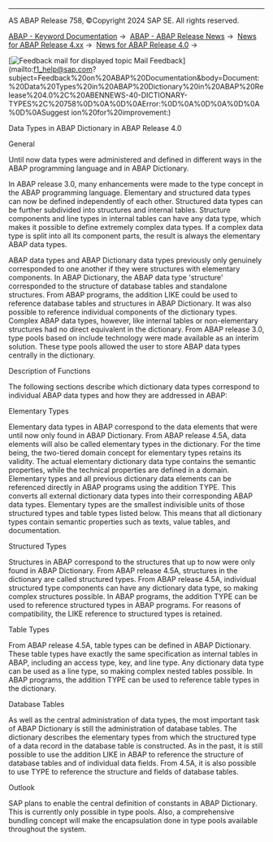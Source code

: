   

* * *

AS ABAP Release 758, ©Copyright 2024 SAP SE. All rights reserved.

[ABAP - Keyword Documentation](javascript:call_link\('abenabap.htm'\)) →  [ABAP - ABAP Release News](javascript:call_link\('abennews.htm'\)) →  [News for ABAP Release 4.xx](javascript:call_link\('abennews-4.htm'\)) →  [News for ABAP Release 4.0](javascript:call_link\('abennews-40.htm'\)) → 

 [![](Mail.gif?object=Mail.gif "Feedback mail for displayed topic") Mail Feedback](mailto:f1_help@sap.com?subject=Feedback%20on%20ABAP%20Documentation&body=Document:%20Data%20Types%20in%20ABAP%20Dictionary%20in%20ABAP%20Release%204.0%2C%20ABENNEWS-40-DICTIONARY-TYPES%2C%20758%0D%0A%0D%0AError:%0D%0A%0D%0A%0D%0A%0D%0ASuggest
ion%20for%20improvement:)

Data Types in ABAP Dictionary in ABAP Release 4.0

General   

Until now data types were administered and defined in different ways in the ABAP programming language and in ABAP Dictionary.

In ABAP release 3.0, many enhancements were made to the type concept in the ABAP programming language. Elementary and structured data types can now be defined independently of each other. Structured data types can be further subdivided into structures and internal tables. Structure components and line types in internal tables can have any data type, which makes it possible to define extremely complex data types. If a complex data type is split into all its component parts, the result is always the elementary ABAP data types.

ABAP data types and ABAP Dictionary data types previously only genuinely corresponded to one another if they were structures with elementary components. In ABAP Dictionary, the ABAP data type 'structure' corresponded to the structure of database tables and standalone structures. From ABAP programs, the addition LIKE could be used to reference database tables and structures in ABAP Dictionary. It was also possible to reference individual components of the dictionary types. Complex ABAP data types, however, like internal tables or non-elementary structures had no direct equivalent in the dictionary. From ABAP release 3.0, type pools based on include technology were made available as an interim solution. These type pools allowed the user to store ABAP data types centrally in the dictionary.

Description of Functions   

The following sections describe which dictionary data types correspond to individual ABAP data types and how they are addressed in ABAP:

Elementary Types   

Elementary data types in ABAP correspond to the data elements that were until now only found in ABAP Dictionary. From ABAP release 4.5A, data elements will also be called elementary types in the dictionary. For the time being, the two-tiered domain concept for elementary types retains its validity. The actual elementary dictionary data type contains the semantic properties, while the technical properties are defined in a domain. Elementary types and all previous dictionary data elements can be referenced directly in ABAP programs using the addition TYPE. This converts all external dictionary data types into their corresponding ABAP data types. Elementary types are the smallest indivisible units of those structured types and table types listed below. This means that all dictionary types contain semantic properties such as texts, value tables, and documentation.

Structured Types   

Structures in ABAP correspond to the structures that up to now were only found in ABAP Dictionary. From ABAP release 4.5A, structures in the dictionary are called structured types. From ABAP release 4.5A, individual structured type components can have any dictionary data type, so making complex structures possible. In ABAP programs, the addition TYPE can be used to reference structured types in ABAP programs. For reasons of compatibility, the LIKE reference to structured types is retained.

Table Types   

From ABAP release 4.5A, table types can be defined in ABAP Dictionary. These table types have exactly the same specification as internal tables in ABAP, including an access type, key, and line type. Any dictionary data type can be used as a line type, so making complex nested tables possible. In ABAP programs, the addition TYPE can be used to reference table types in the dictionary.

Database Tables   

As well as the central administration of data types, the most important task of ABAP Dictionary is still the administration of database tables. The dictionary describes the elementary types from which the structured type of a data record in the database table is constructed. As in the past, it is still possible to use the addition LIKE in ABAP to reference the structure of database tables and of individual data fields. From 4.5A, it is also possible to use TYPE to reference the structure and fields of database tables.

Outlook   

SAP plans to enable the central definition of constants in ABAP Dictionary. This is currently only possible in type pools. Also, a comprehensive bundling concept will make the encapsulation done in type pools available throughout the system.